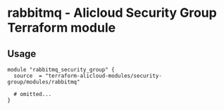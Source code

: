 # rabbitmq - Alicloud Security Group Terraform module

## Usage

```hcl
module "rabbitmq_security_group" {
  source  = "terraform-alicloud-modules/security-group/modules/rabbitmq"

  # omitted...
}
```

<!-- BEGINNING OF PRE-COMMIT-TERRAFORM DOCS HOOK -->
<!-- END OF PRE-COMMIT-TERRAFORM DOCS HOOK -->

